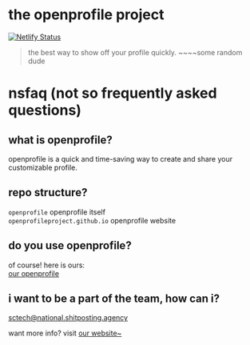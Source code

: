 # the openprofile project
[![Netlify Status](https://api.netlify.com/api/v1/badges/b46f622b-aced-4fa1-8307-0f0e00ef64bc/deploy-status)](https://app.netlify.com/sites/generate-openprofile/deploys)  
> the best way to show off your profile quickly. ~~~~some random dude
# nsfaq (not so frequently asked questions)
## what is openprofile?
openprofile is a quick and time-saving way to create and share your customizable profile.
## repo structure?
`openprofile` openprofile itself  
`openprofileproject.github.io` openprofile website
## do you use openprofile?
of course! here is ours:  
[our openprofile](https://openprofile.us.to/view.html?user_id=CEhpSFlT3EQl4N0yW6bWL9rHoo4EhFCrS79CFObKADcU564A4XdzSQstRqsx0vtZ4eY4qxFES4R4pkYxjJm7fRbnhAGJebEu9bnvsSPTezD2BdByfCKcyktKtH053LmFbLILwJXGs4VCcedEYVdKKYXXc5caaOe0di6RAhfjwEf8DcL851l7er4g527dQxDwIsKnTN3QLKDQKme77SdNfYJ9s8gsLWwKoPy1vnVkIMqZMuhE0Mzrg28LRdZKsvUjKKhZB3cmz0gcjtydx3dAM8pUUlZJH3IGIMyRmf2MY6ihGQPJQh5lnwQDlj6ONpTpKA2pTiBgq8shE736EL933S8IAl8pEdaPxKlkLmFzdjE1DjeO1Ut30Bohd6vUjaRk2t4rge7F4GVMqVazvIbgpt9Cf4z3UKjb4yEG16lV0PJ7WQSE7gZ9KEGZ)
## i want to be a part of the team, how can i?
sctech@national.shitposting.agency
 
 
 
 
 
want more info?
visit <a href="https://about.openprofile.us.to">our website~</a>
